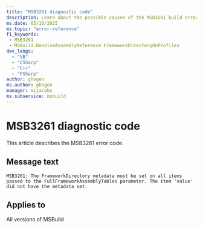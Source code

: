 ```yaml
---
title: "MSB3261 diagnostic code"
description: Learn about the possible causes of the MSB3261 build error, and get troubleshooting tips.
ms.date: 05/16/2025
ms.topic: "error-reference"
f1_keywords:
 - MSB3261
 - MSBuild.ResolveAssemblyReference.FrameworkDirectoryOnProfiles
dev_langs:
  - "VB"
  - "CSharp"
  - "C++"
  - "FSharp"
author: ghogen
ms.author: ghogen
manager: mijacobs
ms.subservice: msbuild
---
```


# MSB3261 diagnostic code

<!-- :::ErrorDefinitionDescription::: -->
<!-- :::editable-content name="introDescription"::: -->
This article describes the MSB3261 error code.
<!-- :::editable-content-end::: -->

## Message text

<!-- :::editable-content name="messageText"::: -->
`MSB3261: The FrameworkDirectory metadata must be set on all items passed to the FullFrameworkAssemblyTables parameter. The item 'value' did not have the metadata set.`
<!-- :::editable-content-end::: -->
<!-- MSB3261: The FrameworkDirectory metadata must be set on all items passed to the FullFrameworkAssemblyTables parameter. The item "{0}" did not have the metadata set. -->

<!-- :::editable-content name="postOutputDescription"::: -->
<!--
{StrBegin="MSB3261: "}
-->
<!-- :::editable-content-end::: -->
<!-- :::ErrorDefinitionDescription-end::: -->

## Applies to

All versions of MSBuild
